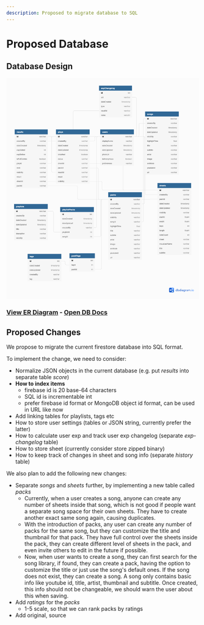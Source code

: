 ```yaml
---
description: Proposed to migrate database to SQL
---
```


# Proposed Database

## Database Design

![](../../.gitbook/assets/rhythm-plus-1-.png)

### [View ER Diagram](https://dbdiagram.io/d/603a3d69fcdcb6230b21c4ab) - [Open DB Docs](https://dbdocs.io/henryz00/RhythmPlus)

## Proposed Changes

We propose to migrate the current firestore database into SQL format.

To implement the change, we need to consider:

* Normalize JSON objects in the current database \(e.g. put _results_ into separate table _score_\)
* **How to index items** 
  * firebase id is 20 base-64 characters
  * SQL id is incrementable int
  * prefer firebase id format or MongoDB object id format, can be used in URL like now
* Add linking tables for playlists, tags etc
* How to store user settings \(tables or JSON string, currently prefer the latter\)
* How to calculate user exp and track user exp changelog \(separate _exp-changelog_ table\)
* How to store sheet \(currently consider store zipped binary\)
* How to keep track of changes in sheet and song info \(separate _history_ table\)

We also plan to add the following new changes:

* Separate _songs_ and _sheets_ further, by implementing a new table called _packs_
  * Currently, when a user creates a song, anyone can create any number of sheets inside that song, which is not good if people want a separate song space for their own sheets. They have to create another exact same song again, causing duplicates.
  * With the introduction of packs, any user can create any number of packs for the same song, but they can customize the title and thumbnail for that pack. They have full control over the sheets inside the pack, they can create different level of sheets in the pack, and even invite others to edit in the future if possible.
  * Now, when user wants to create a song, they can first search for the song library, if found, they can create a pack, having the option to customize the title or just use the song's default ones. If the song does not exist, they can create a song. A song only contains basic info like youtube id, title, artist, thumbnail and subtitle. Once created, this info should not be changeable, we should warn the user about this when saving.
* Add _ratings_ for the _packs_
  * 1-5 scale, so that we can rank packs by ratings
* Add original, source



